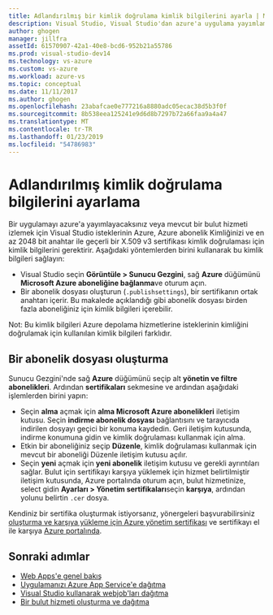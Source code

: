 ```yaml
---
title: Adlandırılmış bir kimlik doğrulama kimlik bilgilerini ayarla | Microsoft Docs
description: Visual Studio, Visual Studio'dan azure'a uygulama yayımlama ya da mevcut bir bulut hizmetini izlemeyi azure'a isteklerinin kimliğini doğrulamak için kullanabileceğiniz kimlik bilgilerini sağlamanız öğrenin.
author: ghogen
manager: jillfra
assetId: 61570907-42a1-40e8-bcd6-952b21a55786
ms.prod: visual-studio-dev14
ms.technology: vs-azure
ms.custom: vs-azure
ms.workload: azure-vs
ms.topic: conceptual
ms.date: 11/11/2017
ms.author: ghogen
ms.openlocfilehash: 23abafcae0e777216a8880adc05ecac38d5b3f0f
ms.sourcegitcommit: 8b538eea125241e9d6d8b7297b72a66faa9a4a47
ms.translationtype: MT
ms.contentlocale: tr-TR
ms.lasthandoff: 01/23/2019
ms.locfileid: "54786983"
---
```

# <a name="set-up-named-authentication-credentials"></a>Adlandırılmış kimlik doğrulama bilgilerini ayarlama

Bir uygulamayı azure'a yayımlayacaksınız veya mevcut bir bulut hizmeti izlemek için Visual Studio isteklerinin Azure, Azure abonelik Kimliğinizi ve en az 2048 bit anahtar ile geçerli bir X.509 v3 sertifikası kimlik doğrulaması için kimlik bilgilerini gerektirir. Aşağıdaki yöntemlerden birini kullanarak bu kimlik bilgileri sağlayın:

- Visual Studio seçin **Görüntüle > Sunucu Gezgini**, sağ **Azure** düğümünü **Microsoft Azure aboneliğine bağlanma**ve oturum açın.
- Bir abonelik dosyası oluşturun (`.publishsettings`), bir sertifikanın ortak anahtarı içerir. Bu makalede açıklandığı gibi abonelik dosyası birden fazla aboneliğiniz için kimlik bilgileri içerebilir.

Not: Bu kimlik bilgileri Azure depolama hizmetlerine isteklerinin kimliğini doğrulamak için kullanılan kimlik bilgileri farklıdır.

## <a name="create-a-subscription-file"></a>Bir abonelik dosyası oluşturma

Sunucu Gezgini'nde sağ **Azure** düğümünü seçip alt **yönetin ve filtre abonelikleri**. Ardından **sertifikaları** sekmesine ve ardından aşağıdaki işlemlerden birini yapın:

- Seçin **alma** açmak için **alma Microsoft Azure abonelikleri** iletişim kutusu. Seçin **indirme abonelik dosyası** bağlantısını ve tarayıcıda indirilen dosyayı geçici bir konuma kaydedin. Geri iletişim kutusunda, indirme konumuna gidin ve kimlik doğrulaması kullanmak için alma.
- Etkin bir aboneliğiniz seçip **Düzenle**, kimlik doğrulaması kullanmak için mevcut bir aboneliği Düzenle iletişim kutusu açılır.
- Seçin **yeni** açmak için **yeni abonelik** iletişim kutusu ve gerekli ayrıntıları sağlar. Bulut için sertifikayı karşıya yüklemek için hizmet belirtilmiştir iletişim kutusunda, Azure portalında oturum açın, bulut hizmetinize, select gidin **Ayarları > Yönetim sertifikaları**seçin **karşıya**, ardından yolunu belirtin `.cer` dosya.

Kendiniz bir sertifika oluşturmak istiyorsanız, yönergeleri başvurabilirsiniz [oluşturma ve karşıya yükleme için Azure yönetim sertifikası](https://msdn.microsoft.com/library/windowsazure/gg551722.aspx) ve sertifikayı el ile karşıya [Azure portalında](https://portal.azure.com/).

## <a name="next-steps"></a>Sonraki adımlar

- [Web Apps'e genel bakış](https://docs.microsoft.com/azure/app-service/)
- [Uygulamanızı Azure App Service'e dağıtma](https://docs.microsoft.com/azure/app-service/app-service-deploy-local-git) 
- [Visual Studio kullanarak webjob'ları dağıtma](https://docs.microsoft.com/azure/app-service/websites-dotnet-deploy-webjobs)
- [Bir bulut hizmeti oluşturma ve dağıtma](https://docs.microsoft.com/azure/cloud-services/cloud-services-how-to-create-deploy-portal)